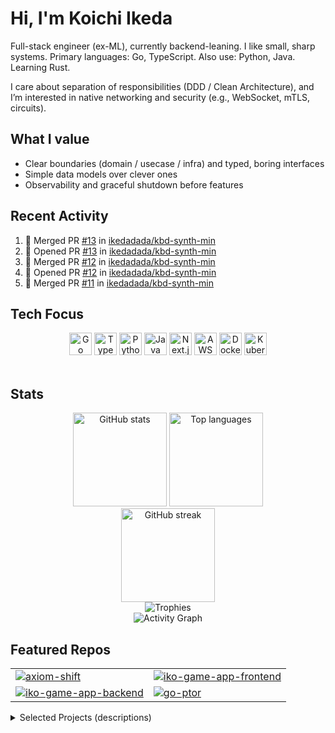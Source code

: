 # Hi, I'm Koichi Ikeda

Full-stack engineer (ex-ML), currently backend-leaning. I like small, sharp systems.
Primary languages: Go, TypeScript. Also use: Python, Java. Learning Rust.

I care about separation of responsibilities (DDD / Clean Architecture),
and I’m interested in native networking and security (e.g., WebSocket, mTLS, circuits).

## What I value
- Clear boundaries (domain / usecase / infra) and typed, boring interfaces
- Simple data models over clever ones
- Observability and graceful shutdown before features

## Recent Activity
<!--START_SECTION:activity-->
1. 🎉 Merged PR [#13](https://github.com//ikedadada/kbd-synth-min/pull/13) in [ikedadada/kbd-synth-min](https://github.com//ikedadada/kbd-synth-min)
2. 💪 Opened PR [#13](https://github.com//ikedadada/kbd-synth-min/pull/13) in [ikedadada/kbd-synth-min](https://github.com//ikedadada/kbd-synth-min)
3. 🎉 Merged PR [#12](https://github.com//ikedadada/kbd-synth-min/pull/12) in [ikedadada/kbd-synth-min](https://github.com//ikedadada/kbd-synth-min)
4. 💪 Opened PR [#12](https://github.com//ikedadada/kbd-synth-min/pull/12) in [ikedadada/kbd-synth-min](https://github.com//ikedadada/kbd-synth-min)
5. 🎉 Merged PR [#11](https://github.com//ikedadada/kbd-synth-min/pull/11) in [ikedadada/kbd-synth-min](https://github.com//ikedadada/kbd-synth-min)
<!--END_SECTION:activity-->


## Tech Focus

<div align="center">
  <img src="https://cdn.jsdelivr.net/gh/devicons/devicon/icons/go/go-original.svg" height="36" alt="Go"/>
  <img src="https://cdn.jsdelivr.net/gh/devicons/devicon/icons/typescript/typescript-original.svg" height="36" alt="TypeScript"/>
  <img src="https://cdn.jsdelivr.net/gh/devicons/devicon/icons/python/python-original.svg" height="36" alt="Python"/>
  <img src="https://cdn.jsdelivr.net/gh/devicons/devicon/icons/java/java-original.svg" height="36" alt="Java"/>
  <img src="https://cdn.jsdelivr.net/gh/devicons/devicon/icons/nextjs/nextjs-original.svg" height="36" alt="Next.js"/>
  <img src="https://cdn.jsdelivr.net/gh/devicons/devicon/icons/amazonwebservices/amazonwebservices-original-wordmark.svg" height="36" alt="AWS"/>
  <img src="https://cdn.jsdelivr.net/gh/devicons/devicon/icons/docker/docker-original.svg" height="36" alt="Docker"/>
  <img src="https://cdn.jsdelivr.net/gh/devicons/devicon/icons/kubernetes/kubernetes-plain.svg" height="36" alt="Kubernetes"/>
</div>

<br/>

## Stats

<div align="center">
  <img src="https://github-readme-stats.vercel.app/api?username=ikedadada&show_icons=true&theme=tokyonight&hide_title=true&rank_icon=github" height="150" alt="GitHub stats"/>
  <img src="https://github-readme-stats.vercel.app/api/top-langs/?username=ikedadada&layout=compact&theme=tokyonight&langs_count=8" height="150" alt="Top languages"/>
</div>

<div align="center">
  <img src="https://streak-stats.demolab.com?user=ikedadada&theme=tokyonight&hide_border=false" height="150" alt="GitHub streak"/>
</div>

<div align="center">
  <img src="https://github-profile-trophy.vercel.app/?username=ikedadada&theme=onedark&no-frame=true&no-bg=true&column=6" alt="Trophies"/>
</div>

<div align="center">
  <img src="https://github-readme-activity-graph.vercel.app/graph?username=ikedadada&theme=github-compact&radius=8" alt="Activity Graph"/>
</div>

## Featured Repos

<table>
  <tr>
    <td><a href="https://github.com/ikedadada/axiom-shift"><img src="https://github-readme-stats.vercel.app/api/pin/?username=ikedadada&repo=axiom-shift&theme=tokyonight" alt="axiom-shift"/></a></td>
    <td><a href="https://github.com/ikedadada/iko-game-app-frontend"><img src="https://github-readme-stats.vercel.app/api/pin/?username=ikedadada&repo=iko-game-app-frontend&theme=tokyonight" alt="iko-game-app-frontend"/></a></td>
  </tr>
  <tr>
    <td><a href="https://github.com/ikedadada/iko-game-app-backend"><img src="https://github-readme-stats.vercel.app/api/pin/?username=ikedadada&repo=iko-game-app-backend&theme=tokyonight" alt="iko-game-app-backend"/></a></td>
    <td><a href="https://github.com/ikedadada/go-ptor"><img src="https://github-readme-stats.vercel.app/api/pin/?username=ikedadada&repo=go-ptor&theme=tokyonight" alt="go-ptor"/></a></td>
  </tr>
</table>

<details>
  <summary>Selected Projects (descriptions)</summary>

- **Axiom Shift** — PvE strategy prototype aiming for a “new run, new rules” experience:
  the ruleset changes on each launch. Go + Ebiten; domain/usecase/ui kept separate.  

  - https://github.com/ikedadada/axiom-shift

- **molecule-playground** — SPA app using React Router to avoid complex Next.js upgrade paths;
  additionally experimented with in-browser 3D rendering.

  - https://github.com/ikedadada/molecule-playground
  - https://ikedadada.github.io/molecule-playground

- **iko-game-app-frontend** — Next.js (TypeScript) frontend for a browser online game,
  using WebSocket-based real-time communication.  

  - https://github.com/ikedadada/iko-game-app-frontend

- **iko-game-app-backend** — TypeScript backend for the same game:
  WebSocket endpoints + simple state management; containerized.  

  - https://github.com/ikedadada/iko-game-app-backend

- **go-ptor** — WIP pseudo-Tor (pTor) in Go; exploring circuit building and multi-hop routing.

  - https://github.com/ikedadada/go-ptor

</details>
